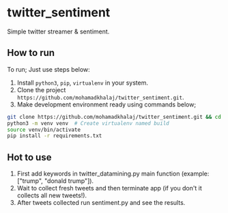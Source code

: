 # twitter_sentiment
Simple twitter streamer & sentiment.

## How to run

To run; Just use steps below:

1. Install `python3`, `pip`, `virtualenv` in your system.
2. Clone the project `https://github.com/mohamadkhalaj/twitter_sentiment.git`.
3. Make development environment ready using commands below;

  ```bash
  git clone https://github.com/mohamadkhalaj/twitter_sentiment.git && cd twitter_sentiment
  python3 -m venv venv  # Create virtualenv named build
  source venv/bin/activate
  pip install -r requirements.txt
  ```
## Hot to use

1. First add keywords in twitter_datamining.py main function (example: ["trump", "donald trump"]).
2. Wait to collect fresh tweets and then terminate app (if you don't it collects all new tweets!).
3. After tweets collected run sentiment.py and see the results.
